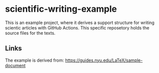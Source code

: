 # scientific-writing-example
This is an example project, where it derives a support structure for writing scientic articles with GitHub Actions. This specific reposetory holds the source files for the texts.

## Links
The example is derived from: https://guides.nyu.edu/LaTeX/sample-document
